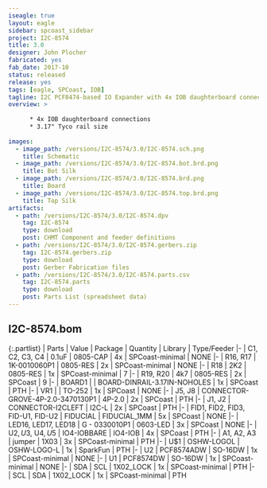 ```yaml
---
iseagle: true
layout: eagle
sidebar: spcoast_sidebar
project: I2C-8574
title: 3.0
designer: John Plocher
fabricated: yes
fab_date: 2017-10
status: released
release: yes
tags: [eagle, SPCoast, IOB]
tagline: I2C PCF8474-based IO Expander with 4x IOB daughterboard connections
overview: >
    
      * 4x IOB daughterboard connections
      * 3.17" Tyco rail size
    
images:
  - image_path: /versions/I2C-8574/3.0/I2C-8574.sch.png
    title: Schematic
  - image_path: /versions/I2C-8574/3.0/I2C-8574.bot.brd.png
    title: Bot Silk
  - image_path: /versions/I2C-8574/3.0/I2C-8574.brd.png
    title: Board
  - image_path: /versions/I2C-8574/3.0/I2C-8574.top.brd.png
    title: Top Silk
artifacts:
  - path: /versions/I2C-8574/3.0/I2C-8574.dpv
    tag: I2C-8574
    type: download
    post: CHMT Component and feeder definitions
  - path: /versions/I2C-8574/3.0/I2C-8574.gerbers.zip
    tag: I2C-8574.gerbers.zip
    type: download
    post: Gerber Fabrication files
  - path: /versions/I2C-8574/3.0/I2C-8574.parts.csv
    tag: I2C-8574.parts
    type: download
    post: Parts List (spreadsheet data)
---
```


## I2C-8574.bom

{:.partlist}
| Parts | Value | Package | Quantity | Library | Type/Feeder
|-
| C1, C2, C3, C4 | 0.1uF | 0805-CAP | 4x | SPCoast-minimal | NONE
|-
| R16, R17 | 1K-0010060P1 | 0805-RES | 2x | SPCoast-minimal | NONE
|-
| R18 | 2K2 | 0805-RES | 1x | SPCoast-minimal | 7
|-
| R19, R20 | 4k7 | 0805-RES | 2x | SPCoast | 9
|-
| BOARD1 |  | BOARD-DINRAIL-3.17IN-NOHOLES | 1x | SPCoast | PTH
|-
| VR1 |  | TO-252 | 1x | SPCoast | NONE
|-
| J5, J8 | CONNECTOR-GROVE-4P-2.0-3470130P1 | 4P-2.0 | 2x | SPCoast | PTH
|-
| J1, J2 | CONNECTOR-I2CLEFT | I2C-L | 2x | SPCoast | PTH
|-
| FID1, FID2, FID3, FID-U1, FID-U2 | FIDUCIAL | FIDUCIAL_1MM | 5x | SPCoast | NONE
|-
| LED16, LED17, LED18 | G - 0330010P1 | 0603-LED | 3x | SPCoast | NONE
|-
| U$2, U$3, U$4, U$5 | IO4-IOBBARE | IO4-IOB | 4x | SPCoast | PTH
|-
| A1, A2, A3 | jumper | 1X03 | 3x | SPCoast-minimal | PTH
|-
| U$1 | OSHW-LOGOL | OSHW-LOGO-L | 1x | SparkFun | PTH
|-
| U2 | PCF8574ADW | SO-16DW | 1x | SPCoast-minimal | NONE
|-
| U1 | PCF8574DW | SO-16DW | 1x | SPCoast-minimal | NONE
|-
| SDA | SCL | 1X02_LOCK | 1x | SPCoast-minimal | PTH
|-
| SCL | SDA | 1X02_LOCK | 1x | SPCoast-minimal | PTH
